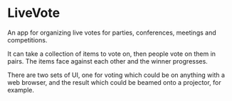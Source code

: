 LiveVote
==================

An app for organizing live votes for parties, conferences, meetings and competitions.

It can take a collection of items to vote on, then people vote on them in pairs. The items face against each other and the winner progresses.

There are two sets of UI, one for voting which could be on anything with a web browser, and the result which could be beamed onto a projector, for example.
